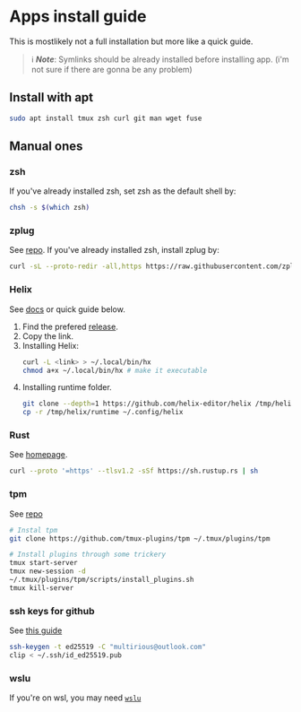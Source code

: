 # Apps install guide 
This is mostlikely not a full installation but more like a quick guide.
> ℹ️ **_Note_**: Symlinks should be already installed before installing app. (i'm not sure if there are gonna be any problem)

## Install with apt
```sh
sudo apt install tmux zsh curl git man wget fuse
```

## Manual ones

### zsh
If you've already installed zsh,
set zsh as the default shell by: 
```sh
chsh -s $(which zsh)
```

### zplug
See [repo](https://github.com/zplug/zplug).
If you've already installed zsh,
install zplug by:
```sh
curl -sL --proto-redir -all,https https://raw.githubusercontent.com/zplug/installer/master/installer.zsh | zsh
```

### Helix
See [docs](https://docs.helix-editor.com/install.html) or quick guide below.
1. Find the prefered [release](https://github.com/helix-editor/helix/releases/).
2. Copy the link.
3. Installing Helix:
   ```sh
   curl -L <link> > ~/.local/bin/hx
   chmod a+x ~/.local/bin/hx # make it executable
   ```
4. Installing runtime folder.
   ```sh
   git clone --depth=1 https://github.com/helix-editor/helix /tmp/helix
   cp -r /tmp/helix/runtime ~/.config/helix
   ```

### Rust
See [homepage](https://www.rust-lang.org/tools/install).
```sh
curl --proto '=https' --tlsv1.2 -sSf https://sh.rustup.rs | sh
```

### tpm
See [repo](https://www.rust-lang.org/tools/install)
```sh
# Instal tpm
git clone https://github.com/tmux-plugins/tpm ~/.tmux/plugins/tpm

# Install plugins through some trickery
tmux start-server
tmux new-session -d
~/.tmux/plugins/tpm/scripts/install_plugins.sh
tmux kill-server
```

### ssh keys for github
See [this guide](https://docs.github.com/en/authentication/connecting-to-github-with-ssh/generating-a-new-ssh-key-and-adding-it-to-the-ssh-agent)
```sh
ssh-keygen -t ed25519 -C "multirious@outlook.com"
clip < ~/.ssh/id_ed25519.pub
```

### wslu
If you're on wsl, you may need [`wslu`](https://github.com/wslutilities/wslu)
